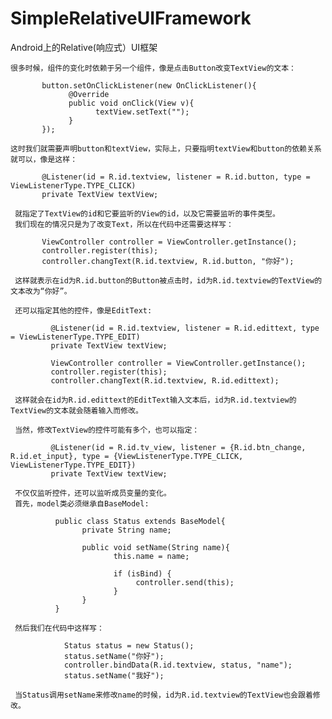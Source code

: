 # SimpleRelativeUIFramework
Android上的Relative(响应式）UI框架

    很多时候，组件的变化时依赖于另一个组件，像是点击Button改变TextView的文本：
    
           button.setOnClickListener(new OnClickListener(){
                 @Override
                 public void onClick(View v){
                       textView.setText("");
                 }
           });
    
    这时我们就需要声明button和textView，实际上，只要指明textView和button的依赖关系就可以，像是这样：
    
           @Listener(id = R.id.textview, listener = R.id.button, type = ViewListenerType.TYPE_CLICK)
           private TextView textView;
           
     就指定了TextView的id和它要监听的View的id，以及它需要监听的事件类型。
     我们现在的情况只是为了改变Text，所以在代码中还需要这样写：
           
           ViewController controller = ViewController.getInstance();
           controller.register(this);
           controller.changText(R.id.textview, R.id.button, "你好");
           
     这样就表示在id为R.id.button的Button被点击时，id为R.id.textview的TextView的文本改为“你好”。
     
     还可以指定其他的控件，像是EditText:
     
             @Listener(id = R.id.textview, listener = R.id.edittext, type = ViewListenerType.TYPE_EDIT)
             private TextView textView;
             
             ViewController controller = ViewController.getInstance();
             controller.register(this);
             controller.changText(R.id.textview, R.id.edittext);
      
     这样就会在id为R.id.edittext的EditText输入文本后，id为R.id.textview的TextView的文本就会随着输入而修改。
     
     当然，修改TextView的控件可能有多个，也可以指定：
              
             @Listener(id = R.id.tv_view, listener = {R.id.btn_change, R.id.et_input}, type = {ViewListenerType.TYPE_CLICK, ViewListenerType.TYPE_EDIT})
             private TextView textView;
     
     不仅仅监听控件，还可以监听成员变量的变化。
     首先，model类必须继承自BaseModel:
     
              public class Status extends BaseModel{
                    private String name;
                    
                    public void setName(String name){
                           this.name = name;
                           
                           if (isBind) {
                                controller.send(this);
                           }
                    }
              }
              
     然后我们在代码中这样写：
              
                Status status = new Status();
                status.setName("你好");
                controller.bindData(R.id.textview, status, "name");
                status.setName("我好");
                
     当Status调用setName来修改name的时候，id为R.id.textview的TextView也会跟着修改。
                
            
    
